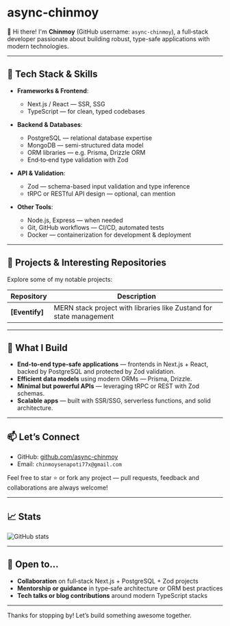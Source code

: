 # async-chinmoy

👋 Hi there! I'm **Chinmoy** (GitHub username: `async-chinmoy`), a full‑stack developer passionate about building robust, type-safe applications with modern technologies.

---

## 🚀 Tech Stack & Skills

- **Frameworks & Frontend**:
  - Next.js / React — SSR, SSG
  - TypeScript — for clean, typed codebases

- **Backend & Databases**:
  - PostgreSQL — relational database expertise
  - MongoDB — semi-structured data model 
  - ORM libraries — e.g. Prisma, Drizzle ORM
  - End‑to‑end type validation with Zod

- **API & Validation**:
  - Zod — schema-based input validation and type inference
  - tRPC or RESTful API design — optional, can mention

- **Other Tools**:
  - Node.js, Express — when needed
  - Git, GitHub workflows — CI/CD, automated tests
  - Docker — containerization for development & deployment

---

## 📂 Projects & Interesting Repositories

Explore some of my notable projects:

| Repository | Description |
|------------|-------------|
| **[Eventify]** | MERN stack project with libraries like Zustand for state management |

---

## 💼 What I Build

- **End-to-end type-safe applications** — frontends in Next.js + React, backed by PostgreSQL and protected by Zod validation.
- **Efficient data models** using modern ORMs — Prisma, Drizzle.
- **Minimal but powerful APIs** — leveraging tRPC or REST with Zod schemas.
- **Scalable apps** — built with SSR/SSG, serverless functions, and solid architecture.

---

## 📫 Let’s Connect

- GitHub: [github.com/async-chinmoy](https://github.com/async-chinmoy)
- Email: `chinmoysenapoti77x@gmail.com` 

Feel free to star ⭐ or fork any project — pull requests, feedback and collaborations are always welcome!

---

## 📈 Stats

![GitHub stats](https://github-readme-stats.vercel.app/api?username=async-chinmoy&show_icons=true)

---

## 🤝 Open to...

- **Collaboration** on full‑stack Next.js + PostgreSQL + Zod projects
- **Mentorship or guidance** in type‑safe architecture or ORM best practices
- **Tech talks or blog contributions** around modern TypeScript stacks

---

Thanks for stopping by! Let’s build something awesome together.
